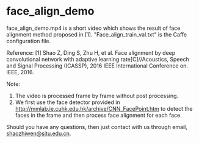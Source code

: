 # face_align_demo
face_align_demo.mp4 is a short video which shows the result of face alignment method proposed in [1]. "Face_align_train_val.txt" is the Caffe configuration file.

Reference:
[1] Shao Z, Ding S, Zhu H, et al. Face alignment by deep convolutional network with adaptive learning rate[C]//Acoustics, Speech and Signal Processing (ICASSP), 2016 IEEE International Conference on. IEEE, 2016.

Note:
1. The video is processed frame by frame without post processing.
2. We first use the face detector provided in http://mmlab.ie.cuhk.edu.hk/archive/CNN_FacePoint.htm to detect the faces in the frame and then process face alignment for each face.

Should you have any questions, then just contact with us through email, shaozhiwen@sjtu.edu.cn.
